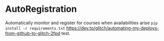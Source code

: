 # AutoRegistration
Automatically monitor and register for courses when availabilities arise
```pip install -r requirements.txt```
https://dev.to/glitch/automating-my-deploys-from-github-to-glitch-2fpd
test.